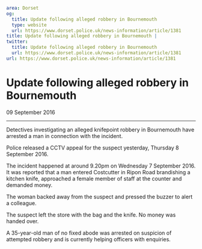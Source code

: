 ```yaml
area: Dorset
og:
  title: Update following alleged robbery in Bournemouth
  type: website
  url: https://www.dorset.police.uk/news-information/article/1381
title: Update following alleged robbery in Bournemouth |
twitter:
  title: Update following alleged robbery in Bournemouth
  url: https://www.dorset.police.uk/news-information/article/1381
url: https://www.dorset.police.uk/news-information/article/1381
```

# Update following alleged robbery in Bournemouth

09 September 2016

* * *

Detectives investigating an alleged knifepoint robbery in Bournemouth have arrested a man in connection with the incident.

Police released a CCTV appeal for the suspect yesterday, Thursday 8 September 2016.

The incident happened at around 9.20pm on Wednesday 7 September 2016. It was reported that a man entered Costcutter in Ripon Road brandishing a kitchen knife, approached a female member of staff at the counter and demanded money.

The woman backed away from the suspect and pressed the buzzer to alert a colleague.

The suspect left the store with the bag and the knife. No money was handed over.

A 35-year-old man of no fixed abode was arrested on suspicion of attempted robbery and is currently helping officers with enquiries.
